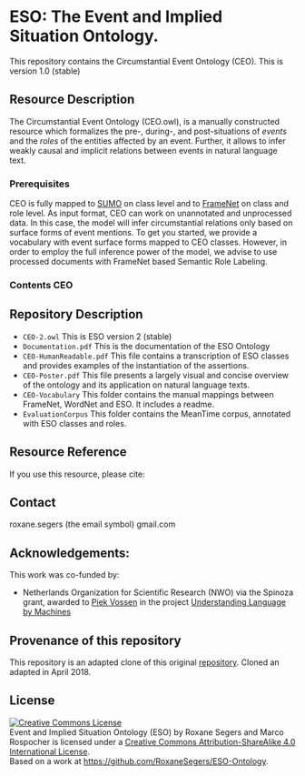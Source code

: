 # ESO: The Event and Implied Situation Ontology.  

This repository contains the Circumstantial Event Ontology (CEO). 
This is version 1.0 (stable)

## Resource Description
The Circumstantial Event Ontology (CEO.owl), is a manually constructed resource which formalizes 
the pre-, during-, and post-situations of *events* and the *roles* of the entities affected by an event. 
Further, it allows to infer weakly causal and implicit relations between events in natural language text.


### Prerequisites
CEO is fully mapped to [SUMO](http://www.adampease.org/OP/) on class level and to [FrameNet](https://framenet.icsi.berkeley.edu/fndrupal/) on class and role level. 
As input format, CEO can work on unannotated and unprocessed data. In this case, the model will infer circumstantial relations only based on surface forms of event mentions. 
To get you started, we provide a vocabulary with event surface forms mapped to CEO classes.
However, in order to employ the full inference power of the model, we advise to use processed documents with FrameNet based Semantic Role Labeling. 
 


### Contents CEO




## Repository Description

* `CEO-2.owl` This is ESO version 2 (stable)
* `Documentation.pdf` This is the documentation of the ESO Ontology
* `CEO-HumanReadable.pdf` This file contains a transcription of ESO classes and provides examples of the instantiation of the assertions.
* `CEO-Poster.pdf` This file presents a largely visual and concise overview of the ontology and its application on natural language texts.
* `CEO-Vocabulary` This folder contains the manual mappings between FrameNet, WordNet and ESO. It includes a readme.
* `EvaluationCorpus` This folder contains the MeanTime corpus, annotated with ESO classes and roles.



## Resource Reference
If you use this resource, please cite:



## Contact

roxane.segers (the email symbol) gmail.com


## Acknowledgements:
This work was co-funded by:
- Netherlands Organization for Scientific Research (NWO) via the Spinoza grant, 
awarded to [Piek Vossen](http://vossen.info/) in the project [Understanding Language by Machines](http://www.understandinglanguagebymachines.org/)

## Provenance of this repository
This repository is an adapted clone of this original [repository](https://github.com/newsreader/eso-and-ceo).
Cloned an adapted in April 2018.

## License

<a rel="license" href="http://creativecommons.org/licenses/by-sa/4.0/"><img alt="Creative Commons License" style="border-width:0" src="https://i.creativecommons.org/l/by-sa/4.0/88x31.png" /></a><br /><span xmlns:dct="http://purl.org/dc/terms/" property="dct:title">Event and Implied Situation Ontology (ESO)</span> by <span xmlns:cc="http://creativecommons.org/ns#" property="cc:attributionName">Roxane Segers and Marco Rospocher</span> is licensed under a <a rel="license" href="http://creativecommons.org/licenses/by-sa/4.0/">Creative Commons Attribution-ShareAlike 4.0 International License</a>.<br />Based on a work at <a xmlns:dct="http://purl.org/dc/terms/" href="https://github.com/RoxaneSegers/ESO-Ontology" rel="dct:source">https://github.com/RoxaneSegers/ESO-Ontology</a>.


